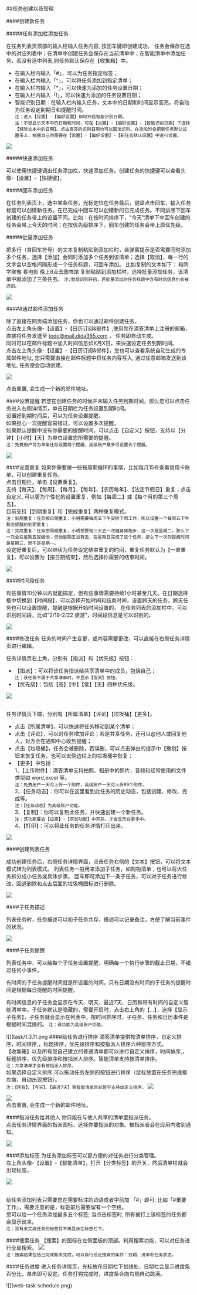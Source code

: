 ##任务创建以及管理

####创建新任务

#####任务添加栏添加任务

在任务列表页顶部的输入栏输入任务内容, 按回车键即创建成功。
任务会保存在选中的对应列表中；在清单中创建任务会保存在当前清单中；在智能清单中添加任务，若没有选中列表,则任务默认保存在【收集箱】中。

* 在输入栏内输入「#」，可以为任务指定标签；
* 在输入栏内输入「^」，可以将任务添加到指定清单；
* 在输入栏内输入「*」，可以快速为添加的任务设置日期；
* 在输入栏内输入「!」，可以快速为添加的任务设置日期；
* 智能识别日期：在输入栏内输入任务，文本中的日期和时间显示高亮，将自动为任务设定到期日和提醒时间。
<br/> `注：进入【设置】-【偏好设置】即可开启智能识别日期。`
<br>`注：不想显示文本中的日期和时间，可在【设置】-【偏好设置】-【智能识别日期】下选择【移除文本中的日期】。点击高亮的识别日期也可以取消识别。在添加时会把新任务默认设置带上，根据自己的需要在【设置】-【偏好设置】-【新任务默认设置】中进行设置。`

![](task/1.3.1.png)

#####快速添加任务

可以使用快捷键调出任务添加栏，快速添加任务。创建任务的快捷键可以查看头像-【设置】-【快捷键】。

#####回车添加任务

在任务列表页上，选中某条任务，光标定位在任务最后，键盘点击回车，输入任务标题可以创建新任务。在已完成中回车可以创建新的已完成任务。不同排序下回车创建的任务带上的设置不同。比如：在按时间排序下，“今天”清单下中回车创建的任务会带上今天的时间；在按优先级排序下，回车创建的任务会带上原优先级。

#####批量添加任务

把多行（含回车符号）的文本复制粘贴到添加栏时，会弹窗提示是否需要同时添加多个任务，选择【添加】会同时添加多个任务到该清单；选择【取消】，每一行的文字会以空格间隔形成一个任务标题，可回车添加。
比如复制的文本如下：
和同学聚餐
看电影
晚上8点去图书馆
复制粘贴到添加栏时，选择批量添加任务，该清单中就添加了三条任务。
`注:智能识别开启，若批量添加的任务标题中含有时间信息也会被识别。`

![](task/1.3.2.png)

#####通过邮件添加任务

除了直接在网页端添加任务，你也可以通过邮件创建任务。
<br />点击左上角头像-【设置】-【日历订阅&邮件】,使用您在滴答清单上注册的邮箱，直接将任务发送至 [todo@mail.dida365.com](todo@mail.dida365.com) ， 任务即自动生成。
<br>同时可以在邮件标题中加入时间信息如X月X日，来快速设定任务到期时间。
<br />点击左上角头像-【设置】-【日历订阅&邮件】，您也可以查看系统自动生成的专属邮件地址, 您只需要直接在邮件标题中将任务内容写入, 通过任意邮箱发送到该地址, 任务便会自动创建。

![](task/1.3.3.png)

点击重置, 会生成一个新的邮件地址。

####设置提醒
若您在创建任务的时候并未输入任务到期时间，那么您可以点击任务进入右侧详情页，单击日期栏为任务设置到期时间。
<br>设置好到期时间后，可以为任务设置提醒。
<br>如果担心一次提醒容易错过，可以设置多次提醒。
<br>如果默认提醒中没有你需要的提醒时间，可以点击【自定义】按钮，支持以【分钟】【小时】【天】为单位设置您所需要的提醒。
<br/> `注：免费用户可为单条任务设置两个提醒，高级账户最多可设置五个提醒。`

![](task/1.3.4.png)

####设置重复
如果你需要做一些按周期循环的事情，比如每月15号查看信用卡账单，可以创建重复任务。
<br />点击日期栏，单击【设置重复】。
<br />支持【每天】、【每周】、【每月】、【每年】、【农历每年】、【法定节假日】重复；点击自定义, 可以更为个性化的设置重复，例如【每周二】或【每个月的第三个周五】。
<br>目前支持【到期重复】和【完成重复】两种重复模式。
<br/> `注：到期重复：任务按日期重复，小明需要每周五下午安排下周工作，所以设置一个每周五下午都会提醒的到期重复；`
<br/> `注：完成重复：任务按周期重复，小明想要每三天去一次健身房跑步，这一次是星期二，那么下一次会在星期五提醒他；但他星期五没有去，在星期日完成了这个任务，那么下一次的提醒时间是星期三，而不是星期一。`
<br>设定好重复后，可以继续为任务设定结束重复的时间，重复任务默认为【一直重复】，可以设置为【按日期结束】，然后选择你需要的结束时间。

![](task/1.3.5.png)

####时间段任务

有些事情10分钟以内就能搞定，但有些事情需要持续1小时甚至几天。在日期选择框中切换到【时间段】，可以选择开始时间和结束时间，设置跨天的任务。跨天任务也可以设置提醒，提醒是根据开始时间设置的。
在任务列表的添加栏中，可以识别时间段，比如“2/19-2/22 旅游”，时间段信息是可以识别的。

![](task/1.3.6.png)

####修改任务
任务的时间产生变更，或内容需要更改，可以直接在右侧任务详情页进行编辑。

任务详情页右上角，分别有【指派】和【优先级】按钮：
* 【指派】：可以将该任务指派给共享清单中的成员，包括自己；
<br>`注：该任务不属于共享清单时，不显示【指派】按钮。`
* 【优先级】：包括【高】【中】【低】【无】四种优先级。

![](task/1.3.7.png)

<br>任务详情页下端，分别有【所属清单】【评论】【垃圾桶】【更多】。
* 点击【所属清单】，可以快速将任务移动到某个清单；
* 点击【评论】，可以对任务增加评论；若是共享任务，还可以@他人或回复他人，对方会在通知中心收到提醒；
* 点击【垃圾桶】，任务会被删除，若误删，可以点击弹出的提示中【撤销】按钮来恢复任务，也可以去侧边栏上的垃圾桶中恢复；
* 【更多】中包括：
<br>1、【上传附件】：滴答清单支持拍照、相册中的照片，音频和经常使用的文件类型如 word,excel 等。
<br/> `注：免费用户一天可上传一个附件，高级账户一天可上传99个附件。`
<br>2、【任务动态】：你可以在这里看到此任务的历史动态，包括创建、修改、完成等。
<br/> `注：【任务动态】为高级账户功能。`
<br>3、【复制】：你可以复制此任务，并快速创建一个新任务。
<br/> `注：该功能要去【设置】-【实验功能】中开启，才会显示在更多中。`
<br>4、【打印】：可以将此任务的任务详情打印出来。

![](task/1.3.8.png)

####创建列表任务

成功创建任务后，右侧任务详情界面，点击任务右侧的【文本】按钮，可以将文本模式转为列表模式。
列表任务一般用来添加子任务，如购物清单；也可以将大任务拆分成小任务或具体步骤。
回车即可添加下一条子任务，可以对子任务进行修改，回退删除和点击后面的垃圾桶图标进行删除。

![](task/1.3.9.png)

####子任务描述

列表任务时，任务描述可以和子任务共存，描述可以记录备注，方便了解当前事件的状况。

![](task/1.3.10.png)

####子任务提醒

列表任务中，可以给每个子任务设置提醒，明确每一个执行步骤的截止日期，不错过任何小事件。

有时间的子任务提醒时间就是所设置的时间，只有日期没有时间的子任务的提醒时间是根据每日提醒的时间提醒。

有时间信息的子任务会显示在今天、明天、最近7天、日历和带有时间的自定义智能清单中。子任务默认是隐藏的，需要开启时，点击右上角的【...】，选择【显示子任务】，子任务就会显示在列表中。按时间排序时，子任务、任务和日历事件是根据时间混排的。
`注：该功能为高级账户功能。`

![](task/1.3.11.png
####给任务进行排序
滴答清单提供按清单排序，自定义排序，时间排序,，标题排序，优先级排序和按指派人排序六种排序方式。
<br>【收集箱】以及所有您自己建立的普通清单都可以进行自定义排序，时间排序,，标题排序，优先级排序和按指派人排序。智能清单支持按清单排序。
<br/> `注：共享清单才会有按指派人排序。`
<br/>如果选择自定义排序,可以拖动任务左侧的按钮进行排序（鼠标放置在任务完成框左端，自动出现按钮）。
<br/> `注：【所有】、【今天】、【最近7天】等智能清单目前暂不支持自定义排序。`
![](web-sort.png)



![](web-addviaemail0.png)
<br />点击重置, 会生成一个新的邮件地址。

####指派任务给其他人
你只能在与他人共享的清单里指派任务。
<br/>点击任务详情界面的指派图标，选择你要指派的对象。被指派者会在应用内收到通知。

![](web-assign.png)

####添加标签
为任务添加标签可以更方便的对任务进行分类管理。
<br/>左上角头像-【设置】-【智能清单】，打开【分类标签】的开关，然后清单栏就会出现标签。

![](Web-tag.png)

<br/>给任务添加列表只需要您在需要标注的词语或者字前加 「#」即可: 比如「#重要工作」，需要注意的是，标签前后需要留有一个空格。
<br/>您可以给一个任务添加最多五个标签; 当点击标签时, 所有被打上该标签的任务都会显示出来。
<br/> `注：没有未完成任务的标签将不再显示在标签栏下。`

####搜索任务
【搜索】的图标在左侧面板的顶部。利用搜索功能，可以对任务进行全局搜索。
![](web-search0.png)
<br/> `注：搜索结果包括已完成和未完成，可以自行设定搜索的条件：日期、清单和任务状态。`

####任务进度
进入任务详情页，光标放在日期栏下划线处，日期栏会显示进度条百分比，单击即可设定。任务打钩完成时，进度条会向右侧自动跳满。

![](web-task schedule.png)